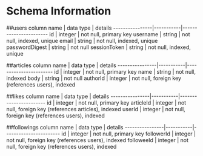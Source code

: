 # Schema Information

##users
column name     | data type | details
----------------|-----------|-----------------------
id              | integer   | not null, primary key
username        | string    | not null, indexed, unique
email           | string    | not null, indexed, unique
passwordDigest  | string    | not null
sessionToken    | string    | not null, indexed, unique

##articles
column name     | data type | details
----------------|-----------|-----------------------
id              | integer   | not null, primary key
name            | string    | not null, indexed
body            | string    | not null
authorId        | integer   | not null, foreign key (references users), indexed

##likes
column name     | data type | details
----------------|-----------|-----------------------
id              | integer   | not null, primary key
articleId       | integer   | not null, foreign key (references articles), indexed
userId          | integer   | not null, foreign key (references users), indexed

##followings
column name     | data type | details
----------------|-----------|-----------------------
id              | integer   | not null, primary key
followerId      | integer   | not null, foreign key (references users), indexed
followeeId      | integer   | not null, foreign key (references users), indexed
